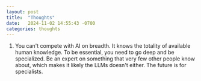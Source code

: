 ```yaml
---
layout: post
title:  "Thoughts"
date:   2024-11-02 14:55:43 -0700
categories: thoughts
---
```


1. You can't compete with AI on breadth. It knows the totality of available human knowledge. To be essential, you need to go deep and be specialized. Be an expert on something that very few other people know about, which makes it likely the LLMs doesn't either. The future is for specialists.